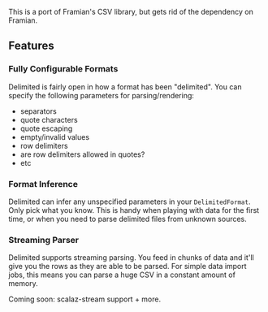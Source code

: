 This is a port of Framian's CSV library, but gets rid of the dependency on
Framian.

## Features

### Fully Configurable Formats

Delimited is fairly open in how a format has been "delimited". You can specify
the following parameters for parsing/rendering:

  * separators
  * quote characters
  * quote escaping
  * empty/invalid values
  * row delimiters
  * are row delimiters allowed in quotes?
  * etc

### Format Inference

Delimited can infer any unspecified parameters in your `DelimitedFormat`. Only
pick what you know. This is handy when playing with data for the first time, or
when you need to parse delimited files from unknown sources.

### Streaming Parser

Delimited supports streaming parsing. You feed in chunks of data and it'll give
you the rows as they are able to be parsed. For simple data import jobs, this
means you can parse a huge CSV in a constant amount of memory.

Coming soon: scalaz-stream support + more.
